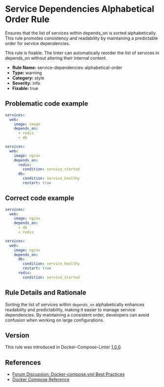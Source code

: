 # Service Dependencies Alphabetical Order Rule

Ensures that the list of services within depends_on is sorted alphabetically. This rule promotes consistency and
readability by maintaining a predictable order for service dependencies.

This rule is fixable. The linter can automatically reorder the list of services in depends_on without altering their
internal content.

- **Rule Name:** service-dependencies-alphabetical-order
- **Type:** warning
- **Category:** style
- **Severity:** info
- **Fixable:** true

## Problematic code example

```yaml
services:
  web:
    image: image
    depends_on:
      - redis
      - db
```

```yaml
services:
  web:
    image: nginx
    depends_on:
      redis:
        condition: service_started
      db:
        condition: service_healthy
        restart: true
```

## Correct code example

```yaml
services:
  web:
    image: nginx
    depends_on:
      - db
      - redis
```

```yaml
services:
  web:
    image: nginx
    depends_on:
      db:
        condition: service_healthy
        restart: true
      redis:
        condition: service_started
```

## Rule Details and Rationale

Sorting the list of services within `depends_on` alphabetically enhances readability and predictability, making it easier
to manage service dependencies. By maintaining a consistent order, developers can avoid confusion when working on large
configurations.

## Version

This rule was introduced in Docker-Compose-Linter [1.0.0](https://github.com/zavoloklom/docker-compose-linter/releases).

## References

- [Forum Discussion: Docker-compose.yml Best Practices](https://forums.docker.com/t/docker-compose-yml-best-practices/28995)
- [Docker Compose Reference](https://docs.docker.com/reference/compose-file/services/#depends_on)
